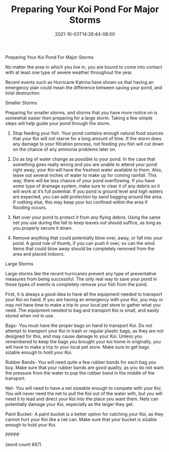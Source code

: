 ﻿---
title: "Preparing Your Koi Pond For Major Storms"
date: 2021-10-03T14:26:44-08:00
description: "Koi txt Tips for Web Success"
featured_image: "/images/Koi txt.jpg"
tags: ["Koi txt"]
---

Preparing Your Koi Pond For Major Storms

No matter the area in which you live in, you are bound to come into contact with at least one type of severe weather throughout the year. 

Recent events such as Hurricane Katrina have shown us that having an emergency plan could mean the difference between saving your pond, and total destruction.    

Smaller Storms

Preparing for smaller storms, and storms that you have more notice on is somewhat easier then preparing for a large storm. Taking a few simple steps will help guide your pond through the storm.

1) Stop feeding your fish. Your pond contains enough natural food sources that your Koi will not starve for a long amount of time. If the storm does any damage to your filtration process, not feeding you fish will cut down on the chance of any ammonia problems later on.

2) Do as big of water change as possible to your pond. In the case that something goes really wrong and you are unable to attend your pond right away, your Koi will have the freshest water available to them. Also, leave out several inches of water to make up for coming rainfall. This way, there will be less chance of your pond overflowing. If you have some type of drainage system, make sure to clear it of any debris so it will work at it’s full potential. If you pond is ground level and high waters are expected, you can add protection by sand bagging around the area. If nothing else, this may keep your koi confined within the area if flooding occurs.

3) Net over your pond to protect it from any flying debris. Using the same net you use during the fall to keep leaves out should suffice, as long as you properly secure it down.

4) Remove anything that could potentially blow over, away, or fall into your pond. A good rule of thumb, if you can push it over, so can the wind.  Items that could blow away should be completely removed from the area and placed indoors.  

Large Storms

Large storms like the recent hurricanes prevent any type of preventative measures from being successful. The only real way to save your pond in these types of events is completely remove your fish from the pond.  

First, it is always a good idea to have all the equipment needed to transport your Koi on hand. If you are having an emergency with your Koi, you may or may not have time to make a trip to your local pet store to gather what you need. The equipment needed to bag and transport Koi is small, and easily stored when not in use.

Bags- You must have the proper bags on hand to transport Koi. Do not attempt to transport your Koi in trash or regular plastic bags, as they are not designed for this, and may cause damage to your Koi. Unless you remembered to keep the bags you brought your koi home in originally, you will have to make a trip to your local pet store. Make sure to get bags sizable enough to hold your Koi.

Rubber Bands- You will need quite a few rubber bands for each bag you buy. Make sure that your rubber bands are good quality, as you do not want the pressure from the water to pop the rubber band in the middle of the transport.

Net- You will need to have a net sizeable enough to compete with your Koi. You will never need the net to pull the Koi out of the water with, but you will need it to lead and direct your Koi into the place you want them. Nets can potentially damage your Koi, especially as the larger they get.

Paint Bucket- A paint bucket is a better option for catching your Koi, as they cannot hurt your Koi like a net can. Make sure that your bucket is sizable enough to hold your Koi.

PPPPP

(word count 667)

